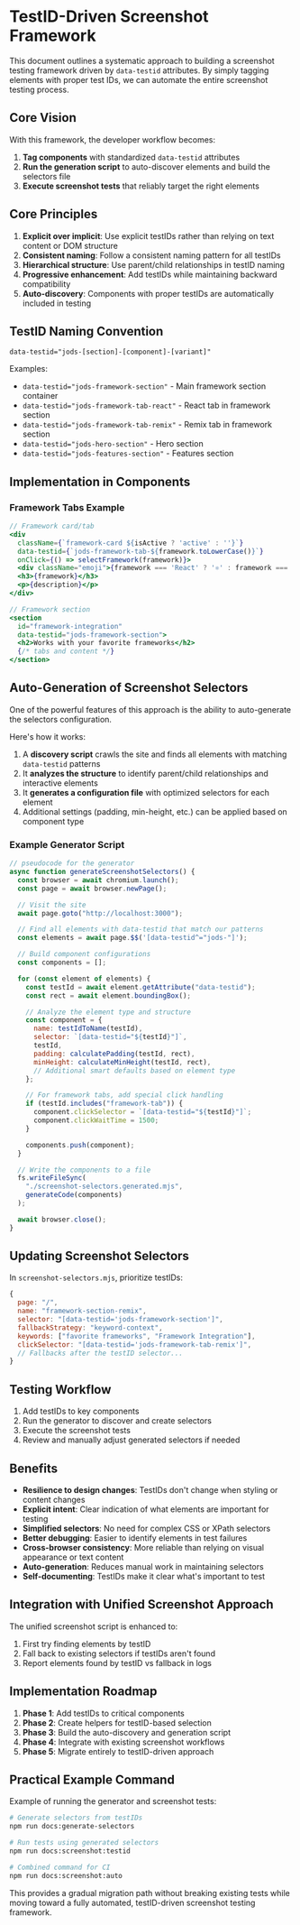 # TestID-Driven Screenshot Framework

This document outlines a systematic approach to building a screenshot testing framework driven by `data-testid` attributes. By simply tagging elements with proper test IDs, we can automate the entire screenshot testing process.

## Core Vision

With this framework, the developer workflow becomes:

1. **Tag components** with standardized `data-testid` attributes
2. **Run the generation script** to auto-discover elements and build the selectors file
3. **Execute screenshot tests** that reliably target the right elements

## Core Principles

1. **Explicit over implicit**: Use explicit testIDs rather than relying on text content or DOM structure
2. **Consistent naming**: Follow a consistent naming pattern for all testIDs
3. **Hierarchical structure**: Use parent/child relationships in testID naming
4. **Progressive enhancement**: Add testIDs while maintaining backward compatibility
5. **Auto-discovery**: Components with proper testIDs are automatically included in testing

## TestID Naming Convention

```
data-testid="jods-[section]-[component]-[variant]"
```

Examples:

- `data-testid="jods-framework-section"` - Main framework section container
- `data-testid="jods-framework-tab-react"` - React tab in framework section
- `data-testid="jods-framework-tab-remix"` - Remix tab in framework section
- `data-testid="jods-hero-section"` - Hero section
- `data-testid="jods-features-section"` - Features section

## Implementation in Components

### Framework Tabs Example

```jsx
// Framework card/tab
<div
  className={`framework-card ${isActive ? 'active' : ''}`}
  data-testid={`jods-framework-tab-${framework.toLowerCase()}`}
  onClick={() => selectFramework(framework)}>
  <div className="emoji">{framework === 'React' ? '⚛️' : framework === 'Remix' ? '💿' : ''}</div>
  <h3>{framework}</h3>
  <p>{description}</p>
</div>

// Framework section
<section
  id="framework-integration"
  data-testid="jods-framework-section">
  <h2>Works with your favorite frameworks</h2>
  {/* tabs and content */}
</section>
```

## Auto-Generation of Screenshot Selectors

One of the powerful features of this approach is the ability to auto-generate the selectors configuration.

Here's how it works:

1. A **discovery script** crawls the site and finds all elements with matching `data-testid` patterns
2. It **analyzes the structure** to identify parent/child relationships and interactive elements
3. It **generates a configuration file** with optimized selectors for each element
4. Additional settings (padding, min-height, etc.) can be applied based on component type

### Example Generator Script

```js
// pseudocode for the generator
async function generateScreenshotSelectors() {
  const browser = await chromium.launch();
  const page = await browser.newPage();

  // Visit the site
  await page.goto("http://localhost:3000");

  // Find all elements with data-testid that match our patterns
  const elements = await page.$$('[data-testid^="jods-"]');

  // Build component configurations
  const components = [];

  for (const element of elements) {
    const testId = await element.getAttribute("data-testid");
    const rect = await element.boundingBox();

    // Analyze the element type and structure
    const component = {
      name: testIdToName(testId),
      selector: `[data-testid="${testId}"]`,
      testId,
      padding: calculatePadding(testId, rect),
      minHeight: calculateMinHeight(testId, rect),
      // Additional smart defaults based on element type
    };

    // For framework tabs, add special click handling
    if (testId.includes("framework-tab")) {
      component.clickSelector = `[data-testid="${testId}"]`;
      component.clickWaitTime = 1500;
    }

    components.push(component);
  }

  // Write the components to a file
  fs.writeFileSync(
    "./screenshot-selectors.generated.mjs",
    generateCode(components)
  );

  await browser.close();
}
```

## Updating Screenshot Selectors

In `screenshot-selectors.mjs`, prioritize testIDs:

```js
{
  page: "/",
  name: "framework-section-remix",
  selector: "[data-testid='jods-framework-section']",
  fallbackStrategy: "keyword-context",
  keywords: ["favorite frameworks", "Framework Integration"],
  clickSelector: "[data-testid='jods-framework-tab-remix']",
  // Fallbacks after the testID selector...
}
```

## Testing Workflow

1. Add testIDs to key components
2. Run the generator to discover and create selectors
3. Execute the screenshot tests
4. Review and manually adjust generated selectors if needed

## Benefits

- **Resilience to design changes**: TestIDs don't change when styling or content changes
- **Explicit intent**: Clear indication of what elements are important for testing
- **Simplified selectors**: No need for complex CSS or XPath selectors
- **Better debugging**: Easier to identify elements in test failures
- **Cross-browser consistency**: More reliable than relying on visual appearance or text content
- **Auto-generation**: Reduces manual work in maintaining selectors
- **Self-documenting**: TestIDs make it clear what's important to test

## Integration with Unified Screenshot Approach

The unified screenshot script is enhanced to:

1. First try finding elements by testID
2. Fall back to existing selectors if testIDs aren't found
3. Report elements found by testID vs fallback in logs

## Implementation Roadmap

1. **Phase 1**: Add testIDs to critical components
2. **Phase 2**: Create helpers for testID-based selection
3. **Phase 3**: Build the auto-discovery and generation script
4. **Phase 4**: Integrate with existing screenshot workflows
5. **Phase 5**: Migrate entirely to testID-driven approach

## Practical Example Command

Example of running the generator and screenshot tests:

```bash
# Generate selectors from testIDs
npm run docs:generate-selectors

# Run tests using generated selectors
npm run docs:screenshot:testid

# Combined command for CI
npm run docs:screenshot:auto
```

This provides a gradual migration path without breaking existing tests while moving toward a fully automated, testID-driven screenshot testing framework.
